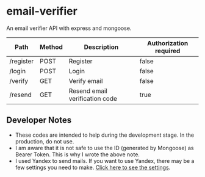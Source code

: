 # email-verifier
 
An email verifier API with express and mongoose.

| Path | Method | Description | Authorization required |
| ----------- | ----------- | ----------- | ----------- |
| /register | POST | Register | false
| /login | POST | Login | false
| /verify | GET | Verify email | false
| /resend | GET | Resend email verification code | true


## Developer Notes
- These codes are intended to help during the development stage.
In the production, do not use. 
- I am aware that it is not safe to use the ID (generated by Mongoose) as Bearer Token. This is why I wrote the above note.
- I used Yandex to send mails. If you want to use Yandex, there may be a few settings you need to make. [Click here to see the settings](https://yandex.com/support/mail/mail-clients/others.html).